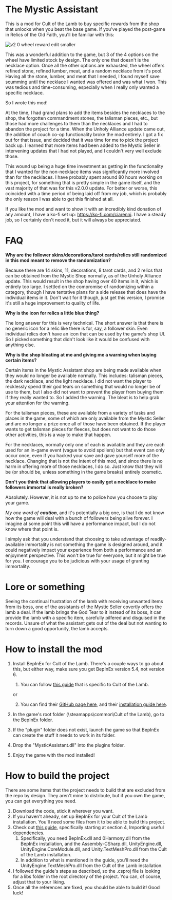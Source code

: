 # The Mystic Assistant
This is a mod for Cult of the Lamb to buy specific rewards from the shop that unlocks when you beat the base game.
If you've played the post-game in Relics of the Old Faith, you'll be familiar with this:

![v2 0 wheel reward edit smaller](https://github.com/user-attachments/assets/73eeabe7-4992-4f63-8934-1ec6d8da5ade)

This was a wonderful addition to the game, but 3 of the 4 options on the wheel have limited stock by design. The only one that doesn't is the necklace option.
Once all the other options are exhausted, the wheel offers refined stone, refined lumber, meat, and a random necklace from it's pool.
Having all the stone, lumber, and meat that I needed, I found myself save scumming until the necklace I wanted was offered and was what I won.
This was tedious and time-consuming, especially when I really only wanted a specific necklace.

So I wrote this mod!

At the time, I had grand plans to add the items besides the necklaces to the shop, the forgotten commandment stones, the talisman pieces, etc., but those had more challenges to them than the necklaces and I had to abandon the project for a time.
When the Unholy Alliance update came out, the addition of couch co-op functionality broke the mod entirely. I got a fix out for that issue, and decided that it was time for me to pick the project back up.
I learned that more items had been added to the Mystic Seller in intervening updates that I had not played, and I couldn't very well exclude those.

This wound up being a huge time investment as getting in the functionality that I wanted for the non-necklace items was significantly more involved than for the necklaces.
I have probably spent around 80 hours working on this project, for something that is pretty simple in the game itself, and the vast majority of that was for this v2.0.0 update.
For better or worse, this coincided with a time period of being laid off from my job, which is probably the only reason I was able to get this finished at all.

If you like the mod and want to show it with an incredibly kind donation of any amount, I have a ko-fi set up: https://ko-fi.com/ciarenni. I have a steady job, so I certainly don't need it, but it will always be appreciated.

# FAQ

**Why are the follower skins/decorations/tarot cards/relics still randomized in this mod meant to remove the randomization?**

Because there are 14 skins, 11, decorations, 8 tarot cards, and 2 relics that can be obtained from the Mystic Shop normally, as of the Unholy Alliance update. This would result in the shop having over 40 items in it, which is entirely too large. I settled on the compromise of randomizing within a category, though I have tentative plans for a side release that does have the individual items in it. Don't wait for it though, just get this version, I promise it's still a huge improvement to quality of life.

**Why is the icon for relics a little blue thing?**

The long answer for this is very technical. The short answer is that there is no generic icon for a relic like there is for, say, a follower skin. Even individual relics don't have an icon that can be used by the game's shop UI. So I picked something that didn't look like it would be confused with anything else.

**Why is the shop bleating at me and giving me a warning when buying certain items?**

Certain items in the Mystic Assistant shop are being made available when they would no longer be available normally. This includes: talisman pieces, the dark necklace, and the light necklace.
I did not want the player to recklessly spend their god tears on something that would no longer be of use to them, but I also did not want to prevent the player from buying them if they really wanted to.
So I added the warning. The bleat is to help grab your attention for the warning.

For the talisman pieces, these are available from a variety of tasks and places in the game, some of which are only available from the Mystic Seller and are no longer a prize once all of those have been obtained.
If the player wants to get talisman pieces for fleeces, but does not want to do those other activities, this is a way to make that happen.

For the necklaces, normally only one of each is available and they are each used for an in-game event (vague to avoid spoilers) but that event can only occur once, even if you hacked your save and gave yourself more of the necklace.
Changing that is not the intent of this mod, and since there is no harm in offering more of those necklaces, I do so. Just know that they will be (or should be, unless something in the game breaks) entirely cosmetic.

**Don't you think that allowing players to easily get a necklace to make followers immortal is really broken?**

Absolutely. However, it is not up to me to police how you choose to play your game.

*My one word of **caution***, and it's potentially a big one, is that I do not know how the game will deal with a bunch of followers being alive forever. I imagine at some point this will have a performance impact, but I do not know where that point is.

I simply ask that you understand that choosing to take advantage of readily-available immortality is not something the game is designed around, and it could negatively impact your experience from both a performance and an enjoyment perspective. This won't be true for everyone, but it might be true for you. I encourage you to be judicious with your usage of granting immortality.

# Lore or something

Seeing the continual frustration of the lamb with receiving unwanted items from its boss, one of the assistants of the Mystic Seller covertly offers the lamb a deal.
If the lamb brings the God Tear to it instead of its boss, it can provide the lamb with a specific item, carefully pilfered and disguised in the records.
Unsure of what the assistant gets out of the deal but not wanting to turn down a good opportunity, the lamb accepts.

# How to install the mod

1. Install BepInEx for Cult of the Lamb. There's a couple ways to go about this, but either way, make sure you get BepInEx version 5.4, not version 6.
    1. You can follow [this guide](https://pebloop.notion.site/How-to-install-a-mod-aec545cc219e48e29b3d3587ca1cf83e) that is specific to Cult of the Lamb.
    
    or
    
    2. You can find their [GitHub page here](https://github.com/BepInEx/BepInEx/releases), and their [installation guide here](https://docs.bepinex.dev/articles/user_guide/installation/index.html#where-to-download-bepinex).
2. In the game's root folder (\steamapps\common\Cult of the Lamb), go to the BepInEx folder.
3. If the "plugin" folder does not exist, launch the game so that BepInEx can create the stuff it needs to work in its folder.
4. Drop the "MysticAssistant.dll" into the plugins folder.
5. Enjoy the game with the mod installed!

# How to build the project

There are some items that the project needs to build that are excluded from the repo by design. They aren't mine to distribute, but if you own the game, you can get everything you need.

1. Download the code, stick it wherever you want.
2. If you haven't already, set up BepInEx for your Cult of the Lamb installation. You'll need some files from it to be able to build this project.
3. Check out [this guide](https://pebloop.notion.site/Setup-your-environment-7edd198ac4c14bc8b4f44572bf66d761), specifically starting at section 4, Importing useful dependencies.
    1. Specifically, you need BepInEx.dll and 0Harmony.dll from the BepInEx installation, and the Assembly-CSharp.dll, UnityEngine.dll, UnityEngine.CoreModule.dll, and Unity.TextMeshPro.dll from the Cult of the Lamb installation.
    2. In addition to what is mentioned in the guide, you'll need the UnityEngine.TextMeshPro.dll from the Cult of the Lamb installation.
4. I followed the guide's steps as described, so the .csproj file is looking for a libs folder in the root directory of the project. You can, of course, adjust that to your liking.
5. Once all the references are fixed, you should be able to build it! Good luck!
